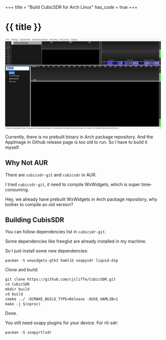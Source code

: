 +++
title = "Build CubicSDR for Arch Linux"
has_code = true
+++

# {{ title }}

![](/assets/images/cubicsdr.png)


Currently, there is no prebuilt binary in Arch package repository. 
And the AppImage in Github release page is too old to run.
So I have to build it myself.

## Why Not AUR

There are `cubicsdr-git` and `cubicsdr` in AUR.

I tried `cubicsdr-git`, it need to compile WxWidgets, which is super time-consuming.

Hey, we already have prebuilt WxWidgets in Arch package repository, why bother to compile an old version?

## Building CubisSDR

You can follow dependencies list in `cubicsdr-git`.

Some dependencies like freeglut are already installed in my machine.

So I just install some new dependencies:

```
pacman -S wxwidgets-gtk3 hamlib soapysdr liquid-dsp
```

Clone and build:

```
git clone https://github.com/cjcliffe/CubicSDR.git
cd CubicSDR
mkdir build
cd build
cmake ../ -DCMAKE_BUILD_TYPE=Release -DUSE_HAMLIB=1
make -j $(nproc)
```

Done.

You still need soapy plugins for your device. For rtl-sdr:

```
pacman -S soapyrtlsdr
```

